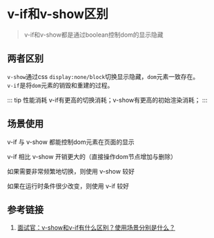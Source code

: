 # v-if和v-show区别
> v-if和v-show都是通过boolean控制dom的显示隐藏

## 两者区别
`v-show`通过css `display:none/block`切换显示隐藏，`dom`元素一致存在。  
`v-if`是将`dom`元素的销毁和重建的过程。


::: tip 性能消耗
v-if有更高的切换消耗；v-show有更高的初始渲染消耗；
:::


## 场景使用
v-if 与 v-show 都能控制dom元素在页面的显示

v-if 相比 v-show 开销更大的（直接操作dom节点增加与删除）

如果需要非常频繁地切换，则使用 v-show 较好

如果在运行时条件很少改变，则使用 v-if 较好


## 参考链接
1. [面试官：v-show和v-if有什么区别？使用场景分别是什么？](https://vue3js.cn/interview/vue/show_if.html#%E4%B8%89%E3%80%81v-show%E4%B8%8Ev-if%E5%8E%9F%E7%90%86%E5%88%86%E6%9E%90)